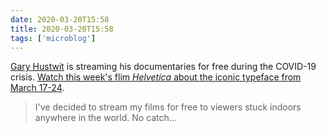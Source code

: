```yaml
---
date: 2020-03-20T15:58
title: 2020-03-20T15:58
tags: ['microblog']
---
```


[Gary Hustwit](https://www.hustwit.com/) is streaming his documentaries for free during the COVID-19 crisis. [Watch this week's flim _Helvetica_ about the iconic typeface from March 17-24](https://www.ohyouprettythings.com/free).

> I've decided to stream my films for free to viewers stuck indoors anywhere in the world. No catch…
